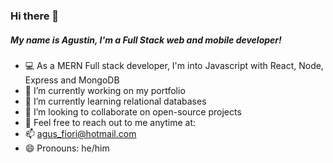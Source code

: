 ### Hi there 👋

<h5>My name is Agustin, I'm a Full Stack web and mobile developer!</h5>


- 💻 As a MERN Full stack developer, I'm into Javascript with React, Node, Express and MongoDB
- 🔭 I’m currently working on my portfolio
- 🌱 I’m currently learning relational databases
- 👯 I’m looking to collaborate on open-source projects
- 💬 Feel free to reach out to me anytime at:
- 📫 agus_fiori@hotmail.com
- 😄 Pronouns: he/him
